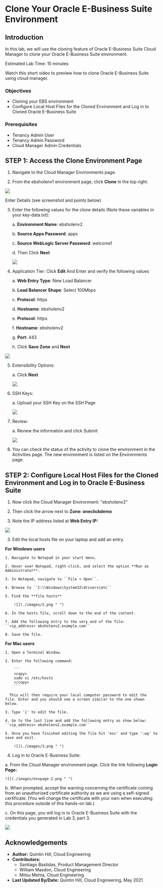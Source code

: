 # Clone Your Oracle E-Business Suite Environment

## **Introduction**
In this lab, we will use the cloning feature of Oracle E-Business Suite Cloud Manager to clone your Oracle E-Business Suite environment.

Estimated Lab Time: 15 minutes

Watch this short video to preview how to clone Oracle E-Business Suite using cloud manager.

[](youtube:Rxm2_5uL0Lg)

### **Objectives**
* Cloning your EBS environment
* Configure Local Host Files for the Cloned Environment and Log in to Cloned Oracle E-Business Suite

### **Prerequisites**
* Tenancy Admin User
* Tenancy Admin Password
* Cloud Manager Admin Credentials

## **STEP 1:** Access the Clone Environment Page

1. Navigate to the Cloud Manager Environments page.

2. From the ebsholenv1 environment page, click **Clone** in the top right. 

  ![](./images/selectclone.png " ")

  Enter Details (see screenshot and points below)

3. Enter the following values for the clone details (Note these variables in your key-data.txt):

    a. **Environment Name**: ebsholenv2

    b. **Source Apps Password**: apps

    c. **Source WebLogic Server Password**: welcome1

    d. Then Click **Next**

    ![](./images/clone.png " ")

4. Application Tier: Click **Edit** And Enter and verify the following values
    
    a. **Web Entry Type**: New Load Balancer

    b. **Load Balancer Shape**: Select 100Mbps

    c. **Protocol**: https

    d. **Hostname**: ebsholenv2 

    e. **Protocol**: https

    f. **Hostname**: ebsholenv2

    g. **Port**: 443

    h. Click **Save Zone** and **Next**

  ![](./images/web-entry.png " ")

5. Extensibility Options:
    
    a. Click **Next**

    ![](./images/extensibilityoptions.png " ")
  
6. SSH Keys:

    a. Upload your SSH Key on the SSH Page

    ![](./images/add-ssh.png " ")

7. Review: 

    a. Review the information and click Submit

     ![](./images/submit.png " ")

8. You can check the status of the activity to clone the environment in the Activities page. The new environment is listed on the Environments page.

## **STEP 2:** Configure Local Host Files for the Cloned Environment and Log in to Oracle E-Business Suite

1. Now click the Cloud Manager Environment: "ebsholenv2"

2. Then click the arrow next to **Zone: oneclickdemo**

  1. Note the IP address listed at **Web Entry IP:**

![](./images/envpage.png " ")

3. Edit the local hosts file on your laptop and add an entry.

  **For Windows users**

    1. Navigate to Notepad in your start menu.

    2. Hover over Notepad, right-click, and select the option **Run as Administrator**.

    3. In Notepad, navigate to ``File > Open``.

    4. Browse to ``C:\\Windows\System32\drivers\etc``

    5. Find the **file hosts**

        ![](./images/2.png " ")

    6. In the hosts file, scroll down to the end of the content.

    7. Add the following entry to the very end of the file:
    ``<ip_address> ebsholenv2.example.com``

    8. Save the file.

  **For Mac users**

    1. Open a Terminal Window.

    2. Enter the following command:

        ```
        <copy>
        sudo vi /etc/hosts
        </copy>
        ```

      This will then require your local computer password to edit the file. Enter and you should see a screen similar to the one shown below.

    3. Type 'i' to edit the file.

    4. Go to the last line and add the following entry as show below:
    ``<ip_address> ebsholenv2.example.com``

    5. Once you have finished editing the file hit 'esc' and type ':wq' to save and exit.

        ![](./images/3.png " ")

4. Log in to Oracle E-Business Suite:

  a. From the Cloud Manager environment page. Click the link following **Login Page:**

    ![](./images/envpage-2.png " ")

  b. When prompted, accept the warning concerning the certificate coming from an unauthorized certificate authority as we are using a self-signed certificate. (You will change the certificate with your own when executing this procedure outside of this hands-on lab.)

  c. On this page, you will log in to Oracle E-Business Suite with the credentials you generated in Lab 3, part 3.

  ![](./images/4.png " ")

## Acknowledgements

* **Author:** Quintin Hill, Cloud Engineering
* **Contributors:** 
  - Santiago Bastidas, Product Management Director
  - William Masdon, Cloud Engineering
  - Mitsu Mehta, Cloud Engineering
* **Last Updated By/Date:** Quintin Hill, Cloud Engineering, May 2021


